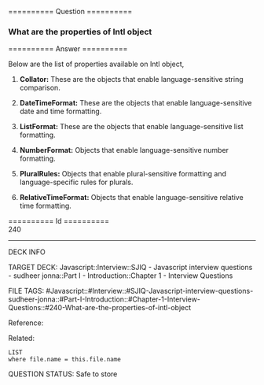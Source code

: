 ========== Question ==========  

### What are the properties of Intl object  

========== Answer ==========  

Below are the list of properties available on Intl object,

1. **Collator:** These are the objects that enable language-sensitive string comparison.

2. **DateTimeFormat:** These are the objects that enable language-sensitive date and time formatting.

3. **ListFormat:** These are the objects that enable language-sensitive list formatting.

4. **NumberFormat:** Objects that enable language-sensitive number formatting.

5. **PluralRules:** Objects that enable plural-sensitive formatting and language-specific rules for plurals.

6. **RelativeTimeFormat:** Objects that enable language-sensitive relative time formatting.

========== Id ==========  
240

---

DECK INFO

TARGET DECK: Javascript::Interview::SJIQ - Javascript interview questions - sudheer jonna::Part I - Introduction::Chapter 1 - Interview Questions

FILE TAGS: #Javascript::#Interview::#SJIQ-Javascript-interview-questions-sudheer-jonna::#Part-I-Introduction::#Chapter-1-Interview-Questions::#240-What-are-the-properties-of-intl-object

Reference:

Related:

```dataview
LIST
where file.name = this.file.name
```

QUESTION STATUS: Safe to store
